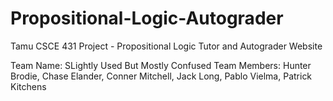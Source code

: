 # Propositional-Logic-Autograder
Tamu CSCE 431 Project - Propositional Logic Tutor and Autograder Website

Team Name: SLightly Used But Mostly Confused
Team Members: Hunter Brodie, Chase Elander, Conner Mitchell, Jack Long, Pablo Vielma, Patrick Kitchens

